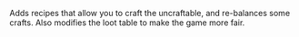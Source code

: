 Adds recipes that allow you to craft the uncraftable, and re-balances some crafts. Also modifies the loot table to make the game more fair.
